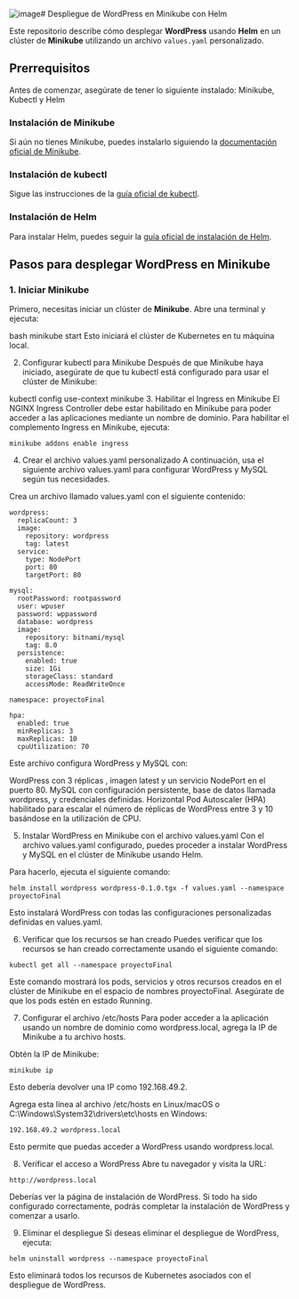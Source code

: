 ![image](https://github.com/user-attachments/assets/642ecd1d-9254-4982-96a2-d5618946a545)# Despliegue de WordPress en Minikube con Helm

Este repositorio describe cómo desplegar **WordPress** usando **Helm** en un clúster de **Minikube** utilizando un archivo `values.yaml` personalizado.

## Prerrequisitos

Antes de comenzar, asegúrate de tener lo siguiente instalado: Minikube, Kubectl y Helm


### Instalación de Minikube

Si aún no tienes Minikube, puedes instalarlo siguiendo la [documentación oficial de Minikube](https://minikube.sigs.k8s.io/docs/).

### Instalación de kubectl

Sigue las instrucciones de la [guía oficial de kubectl](https://kubernetes.io/docs/tasks/tools/install-kubectl/).

### Instalación de Helm

Para instalar Helm, puedes seguir la [guía oficial de instalación de Helm](https://helm.sh/docs/intro/install/).

## Pasos para desplegar WordPress en Minikube

### 1. Iniciar Minikube

Primero, necesitas iniciar un clúster de **Minikube**. Abre una terminal y ejecuta:

bash
minikube start
Esto iniciará el clúster de Kubernetes en tu máquina local.

2. Configurar kubectl para Minikube
Después de que Minikube haya iniciado, asegúrate de que tu kubectl está configurado para usar el clúster de Minikube:

kubectl config use-context minikube
3. Habilitar el Ingress en Minikube
El NGINX Ingress Controller debe estar habilitado en Minikube para poder acceder a las aplicaciones mediante un nombre de dominio. Para habilitar el complemento Ingress en Minikube, ejecuta:
```
minikube addons enable ingress
```
4. Crear el archivo values.yaml personalizado
A continuación, usa el siguiente archivo values.yaml para configurar WordPress y MySQL según tus necesidades.

Crea un archivo llamado values.yaml con el siguiente contenido:
```
wordpress:
  replicaCount: 3
  image:
    repository: wordpress
    tag: latest
  service:
    type: NodePort
    port: 80
    targetPort: 80

mysql:
  rootPassword: rootpassword
  user: wpuser
  password: wppassword
  database: wordpress
  image:
    repository: bitnami/mysql
    tag: 8.0
  persistence:
    enabled: true
    size: 1Gi
    storageClass: standard
    accessMode: ReadWriteOnce

namespace: proyectoFinal

hpa:
  enabled: true
  minReplicas: 3
  maxReplicas: 10
  cpuUtilization: 70
```
Este archivo configura WordPress y MySQL con:

WordPress con 3 réplicas , imagen latest y un servicio NodePort en el puerto 80.
MySQL con configuración persistente, base de datos llamada wordpress, y credenciales definidas.
Horizontal Pod Autoscaler (HPA) habilitado para escalar el número de réplicas de WordPress entre 3 y 10 basándose en la utilización de CPU.

5. Instalar WordPress en Minikube con el archivo values.yaml
Con el archivo values.yaml configurado, puedes proceder a instalar WordPress y MySQL en el clúster de Minikube usando Helm.

Para hacerlo, ejecuta el siguiente comando:
```
helm install wordpress wordpress-0.1.0.tgx -f values.yaml --namespace proyectoFinal
```
Esto instalará WordPress con todas las configuraciones personalizadas definidas en values.yaml.

6. Verificar que los recursos se han creado
Puedes verificar que los recursos se han creado correctamente usando el siguiente comando:

```
kubectl get all --namespace proyectoFinal
```
Este comando mostrará los pods, servicios y otros recursos creados en el clúster de Minikube en el espacio de nombres proyectoFinal. Asegúrate de que los pods estén en estado Running.

7. Configurar el archivo /etc/hosts
Para poder acceder a la aplicación usando un nombre de dominio como wordpress.local, agrega la IP de Minikube a tu archivo hosts.

Obtén la IP de Minikube:

```
minikube ip
```
Esto debería devolver una IP como 192.168.49.2.

Agrega esta línea al archivo /etc/hosts en Linux/macOS o C:\Windows\System32\drivers\etc\hosts en Windows:

```
192.168.49.2 wordpress.local
```
Esto permite que puedas acceder a WordPress usando wordpress.local.

8. Verificar el acceso a WordPress
Abre tu navegador y visita la URL:

```
http://wordpress.local
```
Deberías ver la página de instalación de WordPress. Si todo ha sido configurado correctamente, podrás completar la instalación de WordPress y comenzar a usarlo.


9. Eliminar el despliegue
Si deseas eliminar el despliegue de WordPress, ejecuta:

```
helm uninstall wordpress --namespace proyectoFinal
```
Esto eliminará todos los recursos de Kubernetes asociados con el despliegue de WordPress.


